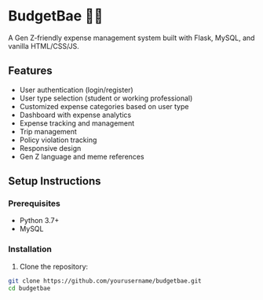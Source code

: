 # BudgetBae 💸✨

A Gen Z-friendly expense management system built with Flask, MySQL, and vanilla HTML/CSS/JS.

## Features

- User authentication (login/register)
- User type selection (student or working professional)
- Customized expense categories based on user type
- Dashboard with expense analytics
- Expense tracking and management
- Trip management
- Policy violation tracking
- Responsive design
- Gen Z language and meme references

## Setup Instructions

### Prerequisites

- Python 3.7+
- MySQL

### Installation

1. Clone the repository:
```bash
git clone https://github.com/yourusername/budgetbae.git
cd budgetbae

